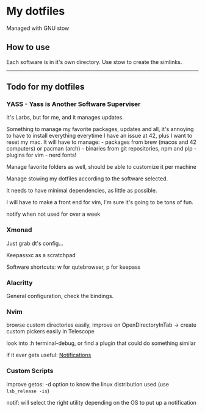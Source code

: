 # My dotfiles

Managed with GNU stow

## How to use

Each software is in it's own directory. Use stow to create the simlinks.

---

## Todo for my dotfiles

### YASS - Yass is Another Software Superviser

It's Larbs, but for me, and it manages updates.

Something to manage my favorite packages, updates and all, it's annoying
to have to install everything everytime I have an issue at 42, plus I want to
reset my mac. It will have to manage:
	- packages from brew (macos and 42 computers) or pacman (arch)
	- binaries from git repositories, npm and pip
	- plugins for vim
	- nerd fonts!

Manage favorite folders as well, should be able to customize it per machine

Manage stowing my dotfiles according to the software selected.

It needs to have minimal dependencies, as little as possible.

I will have to make a front end for vim, I'm sure it's going to be tons of fun.

notify when not used for over a week

### Xmonad

Just grab dt's config...

Keepassxc as a scratchpad

Software shortcuts: w for qutebrowser, p for keepass

### Alacritty

General configuration, check the bindings.

### Nvim

browse custom directories easily, improve on OpenDirectoryInTab -> create custom
pickers easily in Telescope

look into :h terminal-debug, or find a plugin that could do something similar

if it ever gets useful: [Notifications](https://github.com/rcarriga/nvim-notify)

### Custom Scripts

improve getos: -d option to know the linux distribution used (use `lsb_release -is`)

notif: will select the right utility depending on the OS to put up a notification
